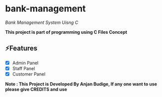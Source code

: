 # bank-management

*Bank Management System Uisng C*

**This project is part of programming using C Files Concept**



## ⚡️Features
- [x] Admin Panel
- [x] Staff Panel
- [x] Customer Panel

**Note : This Project is Developed By Anjan Budige, If any one want to use please give CREDITS and use**

